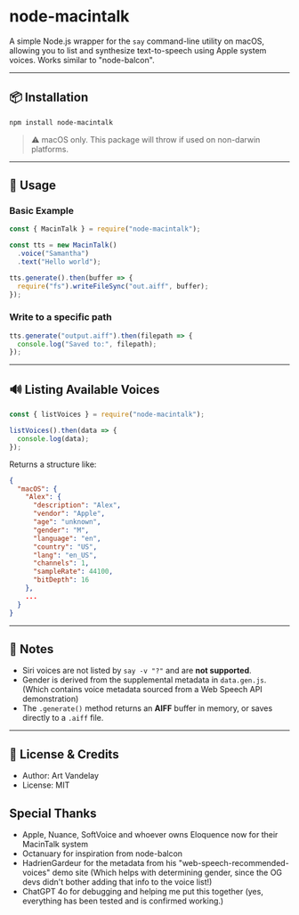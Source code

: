 # node-macintalk

A simple Node.js wrapper for the `say` command-line utility on macOS, allowing you to list and synthesize text-to-speech using Apple system voices. Works similar to "node-balcon".

---

## 📦 Installation

```bash
npm install node-macintalk
```

> ⚠️ macOS only. This package will throw if used on non-darwin platforms.

---

## 🚀 Usage

### Basic Example

```js
const { MacinTalk } = require("node-macintalk");

const tts = new MacinTalk()
  .voice("Samantha")
  .text("Hello world");

tts.generate().then(buffer => {
  require("fs").writeFileSync("out.aiff", buffer);
});
```

### Write to a specific path

```js
tts.generate("output.aiff").then(filepath => {
  console.log("Saved to:", filepath);
});
```

---

## 🔊 Listing Available Voices

```js
const { listVoices } = require("node-macintalk");

listVoices().then(data => {
  console.log(data);
});
```

Returns a structure like:

```json
{
  "macOS": {
    "Alex": {
      "description": "Alex",
      "vendor": "Apple",
      "age": "unknown",
      "gender": "M",
      "language": "en",
      "country": "US",
      "lang": "en_US",
      "channels": 1,
      "sampleRate": 44100,
      "bitDepth": 16
    },
    ...
  }
}
```

---

## 🔧 Notes

- Siri voices are not listed by `say -v "?"` and are **not supported**.
- Gender is derived from the supplemental metadata in `data.gen.js`. (Which contains voice metadata sourced from a Web Speech API demonstration)
- The `.generate()` method returns an **AIFF** buffer in memory, or saves directly to a `.aiff` file.

---

## 🧠 License & Credits

- Author: Art Vandelay
- License: MIT

## Special Thanks

- Apple, Nuance, SoftVoice and whoever owns Eloquence now for their MacinTalk system
- Octanuary for inspiration from node-balcon
- HadrienGardeur for the metadata from his "web-speech-recommended-voices" demo site (Which helps with determining gender, since the OG devs didn't bother adding that info to the voice list!)
- ChatGPT 4o for debugging and helping me put this together (yes, everything has been tested and is confirmed working.)